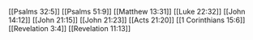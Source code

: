 [[Psalms 32:5]]
[[Psalms 51:9]]
[[Matthew 13:31]]
[[Luke 22:32]]
[[John 14:12]]
[[John 21:15]]
[[John 21:23]]
[[Acts 21:20]]
[[1 Corinthians 15:6]]
[[Revelation 3:4]]
[[Revelation 11:13]]
